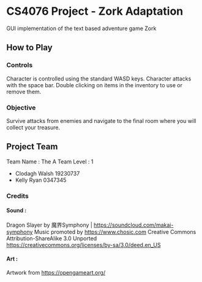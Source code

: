 #  CS4076 Project - Zork Adaptation
GUI implementation of the text based adventure game Zork
## How to Play
### Controls
Character is controlled using the standard WASD keys. Character attacks with the space bar. Double clicking on items in the inventory to use or remove them.
### Objective
Survive attacks from enemies and navigate to the final room where you will collect your treasure.
## Project Team
Team Name : The A Team
Level : 1
- Clodagh Walsh 19230737
- Kelly Ryan 0347345 


### Credits
#### Sound : 
Dragon Slayer by 魔界Symphony | https://soundcloud.com/makai-symphony
Music promoted by https://www.chosic.com
Creative Commons Attribution-ShareAlike 3.0 Unported
https://creativecommons.org/licenses/by-sa/3.0/deed.en_US
#### Art : 
Artwork from https://opengameart.org/

